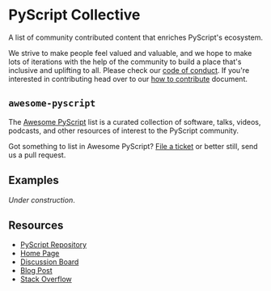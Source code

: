 # PyScript Collective

A list of community contributed content that enriches PyScript's ecosystem.

We strive to make people feel valued and valuable, and we hope to make lots of iterations with the help of the community to build a place that's inclusive and uplifting to all. 
Please check our [code of conduct](https://github.com/pyscript/governance/blob/main/CODE-OF-CONDUCT.md). 
If you're interested in contributing head over to our [how to contribute](CONTRIBUTING.MD) document.

## `awesome-pyscript`

The [Awesome PyScript](awesome-pyscript.md) list is a curated collection of software, talks, videos, podcasts, and other resources of interest to the PyScript community.

Got something to list in Awesome PyScript?
[File a ticket](https://github.com/pyscript/pyscript-collective/issues/new?assignees=&labels=type%3A+misc%2Cneeds-triage&template=misc.yml) or better still, send us a pull request.

## Examples

*Under construction*.

## Resources

* [PyScript Repository](https://github.com/pyscript/pyscript)
* [Home Page](https://pyscript.net/)
* [Discussion Board](https://community.anaconda.cloud/c/tech-topics/pyscript)
* [Blog Post](https://engineering.anaconda.com/2022/04/welcome-pyscript.html)
* [Stack Overflow](https://stackoverflow.com/questions/tagged/PyScript)
